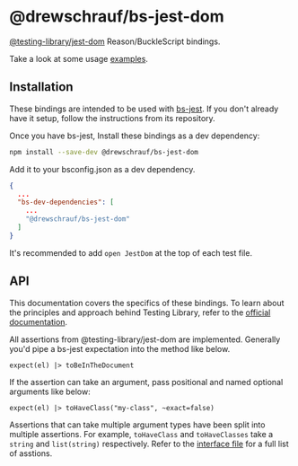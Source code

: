 # @drewschrauf/bs-jest-dom

[@testing-library/jest-dom](https://github.com/testing-library/jest-dom) Reason/BuckleScript bindings.

Take a look at some usage [examples](https://github.com/drewschrauf/bs-testing-library/tree/master/packages/bs-react-testing-library/__tests__/examples).

## Installation

These bindings are intended to be used with [bs-jest](https://github.com/glennsl/bs-jest). If you don't already have it setup, follow the instructions from its repository.

Once you have bs-jest, Install these bindings as a dev dependency:

```sh
npm install --save-dev @drewschrauf/bs-jest-dom
```

Add it to your bsconfig.json as a dev dependency.

```json
{
  ...
  "bs-dev-dependencies": [
    ...
    "@drewschrauf/bs-jest-dom"
  ]
}
```

It's recommended to add `open JestDom` at the top of each test file.

## API

This documentation covers the specifics of these bindings. To learn about the principles and approach behind Testing Library, refer to the [official documentation](https://testing-library.com/).

All assertions from @testing-library/jest-dom are implemented. Generally you'd pipe a bs-jest expectation into the method like below.

```reason
expect(el) |> toBeInTheDocument
```

If the assertion can take an argument, pass positional and named optional arguments like below:

```reason
expect(el) |> toHaveClass("my-class", ~exact=false)
```

Assertions that can take multiple argument types have been split into multiple assertions. For example, `toHaveClass` and `toHaveClasses` take a `string` and `list(string)` respectively. Refer to the [interface file](https://github.com/drewschrauf/bs-testing-library/blob/master/packages/bs-jest-dom/src/JestDom.rei) for a full list of asstions.
